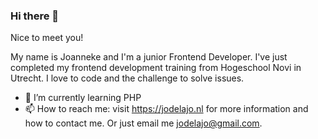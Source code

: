 ### Hi there 👋
Nice to meet you!

My name is Joanneke and I'm a junior Frontend Developer. I've just completed my frontend development training from Hogeschool Novi in Utrecht. I love to code and the challenge to solve issues. 


- 🌱 I’m currently learning PHP
- 📫 How to reach me: visit https://jodelajo.nl for more information and how to contact me. Or just email me jodelajo@gmail.com.

